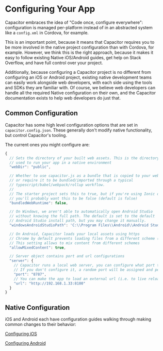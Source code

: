 # Configuring Your App

Capacitor embraces the idea of "Code once, configure everywhere": configuration is
managed per-platform instead of in an abstracted system like a `config.xml` in Cordova, for example.

This is an important point, because it means that Capacitor requires you to be more involved in the native project configuration than with Cordova, for example. However,
we think this is the right approach, because it makes it easy to follow existing Native iOS/Android guides, get help on Stack Overflow, and have full control over your project.

Additionally, because configuring a Capacitor project is no different from configuring an iOS or Android project, existing native development teams can easily work alongside
web developers, with each side using the tools and SDKs they are familiar with. Of course, we believe web developers can handle all the required Native configuration on their own, and 
the Capacitor documentation exists to help web developers do just that.

## Common Configuration

Capacitor has some high level configuration options that are set in `capacitor.config.json`. These generally don't modify native functionality, but control Capacitor's tooling.

The current ones you might configure are:

```javascript
{
  // Sets the directory of your built web assets. This is the directory that will be
  // used to run your app in a native environment
  "webDir": "public",

  // Whether to use capacitor.js as a bundle that is copied to your web code,
  // or require it to be bundled/imported through a typical
  // typescript/babel/webpack/rollup workflow.
  //
  // The starter project sets this to true, but if you're using Ionic or another framework,
  // you'll probably want this to be false (default is false)
  "bundledWebRuntime": false,

  // On Windows, we aren't able to automatically open Android Studio
  // without knowing the full path. The default is set to the default
  // Android Studio install path, but you may change it manually.
  "windowsAndroidStudioPath": 'C:\\Program Files\\Android\\Android Studio\\bin\\studio64.exe',

  // On Android, Capacitor loads your local assets using https
  // Chrome by default prevents loading files from a different scheme (i.e. from http)
  // This setting allows to mix content from different schemes
  "allowMixedContent": true,

  // Server object contains port and url configurations 
  "server": {
    // Capacitor runs a local web server, you can configure what port to use.
    // If you don't configure it, a random port will be assigned and persisted.
    "port": "8787",
    // You can make the app to load an external url (i.e. to live reload)
    "url": "http://192.168.1.33:8100"
  }
}
```

## Native Configuration

iOS and Android each have configuration guides walking through making common changes to their behavior:

[Configuring iOS](/docs/ios/configuration)

[Configuring Android](/docs/android/configuration)